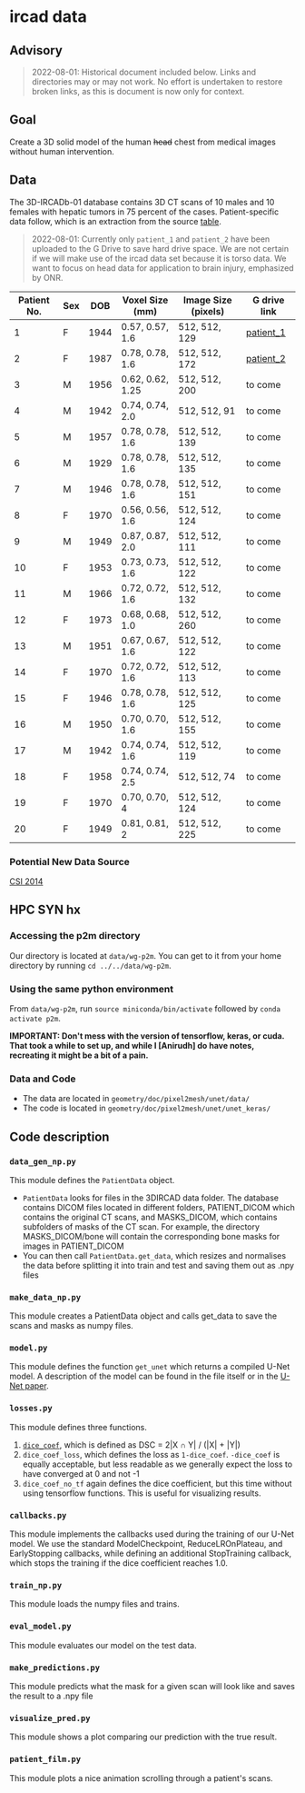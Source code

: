 # ircad data

## Advisory

> 2022-08-01: Historical document included below.  Links and directories may or may not work.  No effort is undertaken to restore broken links, as this is document is now only for context.

## Goal

Create a 3D solid model of the human ~~head~~ chest from medical images without human intervention.

## Data

The 3D-IRCADb-01 database contains 3D CT scans of 10 males and 10 females with
hepatic tumors in 75 percent of the cases.  Patient-specific data follow, which
is an extraction from the source 
[table](https://www.ircad.fr/research/data-sets/liver-segmentation-3d-ircadb-01/).

> 2022-08-01: Currently only `patient_1` and `patient_2` have been uploaded to the G Drive to save hard drive space.  We are not certain if we will make use of the ircad data set because it is torso data.  We want to focus on head data for application to brain injury, emphasized by ONR.

| Patient No. | Sex | DOB  | Voxel Size (mm)  | Image Size (pixels) | G drive link                                                                                          |
| ----------- | --- | ---- | ---------------- | ------------------- | ----------------------------------------------------------------------------------------------------- |
| 1           | F   | 1944 | 0.57, 0.57, 1.6  | 512, 512, 129       | [patient_1](https://drive.google.com/drive/folders/11NsNjMkWVIVS9l6xd44x282TyW7PRxjD?usp=**sharing**) |
| 2           | F   | 1987 | 0.78, 0.78, 1.6  | 512, 512, 172       | [patient_2](https://drive.google.com/drive/folders/1TYpklL2Se09Y2LhzhGs9Ckuuap4iYlUQ?usp=sharing)     |
| 3           | M   | 1956 | 0.62, 0.62, 1.25 | 512, 512, 200       | to come                                                                                               |
| 4           | M   | 1942 | 0.74, 0.74, 2.0  | 512, 512, 91        | to come                                                                                               |
| 5           | M   | 1957 | 0.78, 0.78, 1.6  | 512, 512, 139       | to come                                                                                               |
| 6           | M   | 1929 | 0.78, 0.78, 1.6  | 512, 512, 135       | to come                                                                                               |
| 7           | M   | 1946 | 0.78, 0.78, 1.6  | 512, 512, 151       | to come                                                                                               |
| 8           | F   | 1970 | 0.56, 0.56, 1.6  | 512, 512, 124       | to come                                                                                               |
| 9           | M   | 1949 | 0.87, 0.87, 2.0  | 512, 512, 111       | to come                                                                                               |
| 10          | F   | 1953 | 0.73, 0.73, 1.6  | 512, 512, 122       | to come                                                                                               |
| 11          | M   | 1966 | 0.72, 0.72, 1.6  | 512, 512, 132       | to come                                                                                               |
| 12          | F   | 1973 | 0.68, 0.68, 1.0  | 512, 512, 260       | to come                                                                                               |
| 13          | M   | 1951 | 0.67, 0.67, 1.6  | 512, 512, 122       | to come                                                                                               |
| 14          | F   | 1970 | 0.72, 0.72, 1.6  | 512, 512, 113       | to come                                                                                               |
| 15          | F   | 1946 | 0.78, 0.78, 1.6  | 512, 512, 125       | to come                                                                                               |
| 16          | M   | 1950 | 0.70, 0.70, 1.6  | 512, 512, 155       | to come                                                                                               |
| 17          | M   | 1942 | 0.74, 0.74, 1.6  | 512, 512, 119       | to come                                                                                               |
| 18          | F   | 1958 | 0.74, 0.74, 2.5  | 512, 512, 74        | to come                                                                                               |
| 19          | F   | 1970 | 0.70, 0.70, 4    | 512, 512, 124       | to come                                                                                               |
| 20          | F   | 1949 | 0.81, 0.81, 2    | 512, 512, 225       | to come                                                                                               |

### Potential New Data Source

[CSI 2014](http://csi-workshop.weebly.com/challenges.html)

## HPC SYN hx

### Accessing the p2m directory

Our directory is located at `data/wg-p2m`. You can get to it from your home directory by running `cd ../../data/wg-p2m`.

### Using the same python environment

From `data/wg-p2m`, run `source miniconda/bin/activate` followed by `conda activate p2m`.  

**IMPORTANT: Don't mess with the version of tensorflow, keras, or cuda. That took a while to set up, and while I [Anirudh] do have notes, recreating it might be a bit of a pain.**

### Data and Code

* The data are located in `geometry/doc/pixel2mesh/unet/data/`
* The code is located in `geometry/doc/pixel2mesh/unet/unet_keras/`

## Code description

### `data_gen_np.py`

This module defines the `PatientData` object.  

* `PatientData` looks for files in the 3DIRCAD data folder. The database
    contains DICOM files located in different folders, PATIENT_DICOM which
    contains the original CT scans, and MASKS_DICOM, which contains subfolders
    of masks of the CT scan. For example, the directory MASKS_DICOM/bone will
    contain the corresponding bone masks for images in PATIENT_DICOM
* You can then call `PatientData.get_data`, which resizes and normalises the
    data before splitting it into train and test and saving them out as .npy files

### `make_data_np.py`

This module creates a PatientData object and calls get_data to save the scans and
masks as numpy files.

### `model.py`

This module defines the function `get_unet` which returns a compiled U-Net model.
A description of the model can be found in the file itself or in the [U-Net paper](https://arxiv.org/abs/1505.04597).

### `losses.py`

This module defines three functions.

1. [`dice_coef`](https://en.wikipedia.org/wiki/S%C3%B8rensen%E2%80%93Dice_coefficient), which is defined as DSC = 2|X ∩ Y| / (|X| + |Y|) 
2. `dice_coef_loss`, which defines the loss as `1-dice_coef`. `-dice_coef` is equally acceptable, but less readable as we generally expect the loss to have converged at 0 and not -1
3. `dice_coef_no_tf` again defines the dice coefficient, but this time without using tensorflow functions. This is useful for visualizing results.

### `callbacks.py`

This module implements the callbacks used during the training of our U-Net model. We use the standard ModelCheckpoint, ReduceLROnPlateau, and EarlyStopping callbacks, while defining an additional StopTraining callback, which stops the training if the dice coefficient reaches 1.0.

### `train_np.py`

This module loads the numpy files and trains.

### `eval_model.py`

This module evaluates our model on the test data.

### `make_predictions.py`

This module predicts what the mask for a given scan will look like and saves the result to a .npy file

### `visualize_pred.py`

This module shows a plot comparing our prediction with the true result.

### `patient_film.py`

This module plots a nice animation scrolling through a patient's scans.

